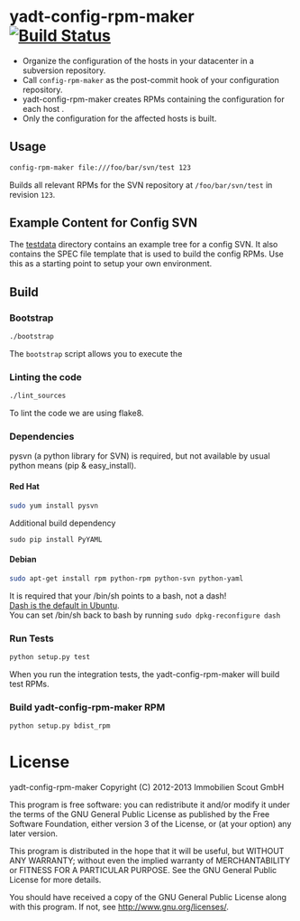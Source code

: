 yadt-config-rpm-maker [![Build Status](https://travis-ci.org/yadt/yadt-config-rpm-maker.png?branch=master)](https://travis-ci.org/yadt/yadt-config-rpm-maker)
=====================

* Organize the configuration of the hosts in your datacenter in a subversion repository.
* Call `config-rpm-maker` as the post-commit hook of your configuration repository.
* yadt-config-rpm-maker creates RPMs containing the configuration for each host .
* Only the configuration for the affected hosts is built.

## Usage

```bash
config-rpm-maker file:///foo/bar/svn/test 123
```
Builds all relevant RPMs for the SVN repository at `/foo/bar/svn/test` in revision `123`.

## Example Content for Config SVN

The [testdata](https://github.com/yadt/yadt-config-rpm-maker/tree/master/testdata/svn_repo/) directory contains
an example tree for a config SVN. It also contains the SPEC file template that is used to
build the config RPMs. Use this as a starting point to setup your own environment.

## Build

### Bootstrap

```bash
./bootstrap
```
The `bootstrap` script allows you to execute the 

### Linting the code

```bash
./lint_sources
```
To lint the code we are using flake8.

### Dependencies

pysvn (a python library for SVN) is required, but not available by usual python means (pip & easy_install).

#### Red Hat

```bash
sudo yum install pysvn
```

Additional build dependency
```
sudo pip install PyYAML
```

#### Debian

```bash
sudo apt-get install rpm python-rpm python-svn python-yaml
```
It is required that your /bin/sh points to a bash, not a dash!  
[Dash is the default in Ubuntu](https://wiki.ubuntu.com/DashAsBinSh).  
You can set /bin/sh back to bash by running `sudo dpkg-reconfigure dash`

### Run Tests

```bash
python setup.py test
```

When you run the integration tests, the yadt-config-rpm-maker will build test RPMs.

### Build yadt-config-rpm-maker RPM

```bash
python setup.py bdist_rpm
```

License
=======

yadt-config-rpm-maker
Copyright (C) 2012-2013 Immobilien Scout GmbH

This program is free software: you can redistribute it and/or modify
it under the terms of the GNU General Public License as published by
the Free Software Foundation, either version 3 of the License, or
(at your option) any later version.

This program is distributed in the hope that it will be useful,
but WITHOUT ANY WARRANTY; without even the implied warranty of
MERCHANTABILITY or FITNESS FOR A PARTICULAR PURPOSE.  See the
GNU General Public License for more details.

You should have received a copy of the GNU General Public License
along with this program.  If not, see <http://www.gnu.org/licenses/>.

